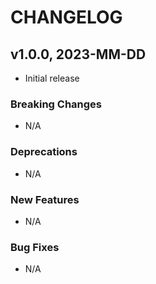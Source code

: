 # CHANGELOG

## v1.0.0, 2023-MM-DD

- Initial release

### Breaking Changes

- N/A

### Deprecations

- N/A

### New Features

- N/A

### Bug Fixes

- N/A